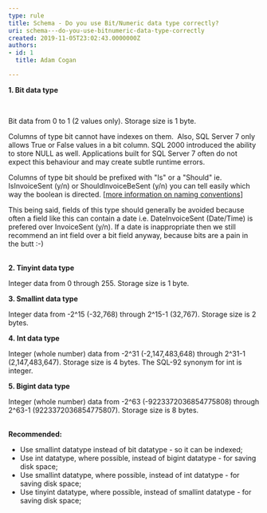 ```yaml
---
type: rule
title: Schema - Do you use Bit/Numeric data type correctly?
uri: schema---do-you-use-bitnumeric-data-type-correctly
created: 2019-11-05T23:02:43.0000000Z
authors:
- id: 1
  title: Adam Cogan

---
```




<span class='intro'> <b>​​​1. Bit data type</b><div><b><br></b><p class="ssw15-rteElement-P">Bit data from 0 to 1 (2 values only). Storage size is 1 byte.</p><p class="ssw15-rteElement-P">Columns of type&#160;bit&#160;cannot have indexes on them.&#160; Also, SQL Server 7 only allows True or False values in a&#160;bit&#160;column. SQL 2000 introduced the ability to store NULL as well. Applications built for SQL Server 7 often do not expect this behaviour and may create subtle runtime errors.</p><div><div><p class="ssw15-rteElement-P">​​Columns of type&#160;bit&#160;should be prefixed with &quot;Is&quot; or a &quot;Should&quot; ie. IsInvoiceSent (y/n) or ShouldInvoiceBeSent (y/n) you can tell easily which way the boolean is directed.&#160;[<a href="/_layouts/15/FIXUPREDIRECT.ASPX?WebId=3dfc0e07-e23a-4cbb-aac2-e778b71166a2&amp;TermSetId=07da3ddf-0924-4cd2-a6d4-a4809ae20160&amp;TermId=4be22043-306c-4c6f-b9b6-ec2ff37be97e">more information on naming conve​ntions​</a>]<br></p>This being said, fields of this type should generally be avoided because often a field like this can contain a date i.e. DateInvoiceSent (Date/Time) is prefered over InvoiceSent (y/n). If a date is inappropriate then we still recommend an int field over a bit field anyway, because bits are a pain in the butt &#58;-)<br></div></div><div><br></div></div> </span>

<p class="ssw15-rteElement-P"><b>2. ​Tinyint data type</b></p><p class="ssw15-rteElement-P">Integer data from 0 through 255. Storage size is 1 byte.<br></p><p class="ssw15-rteElement-P"><b>3. Smallint data type</b></p><p>Integer data from -2^15 (-32,768) through 2^15-1 (32,767). Storage size is 2 bytes.</p><p class="ssw15-rteElement-P"><b>4.&#160;Int data type</b></p><p class="ssw15-rteElement-P">Integer (whole number) data from -2^31 (-2,147,483,648) through 2^31-1 (2,147,483,647). Storage size is 4 bytes. The SQL-92 synonym for int is integer.</p><p class="ssw15-rteElement-P"><b>5. Bigint data type</b></p><p class="ssw15-rteElement-P">Integer (whole number) data from -2^63 (-9223372036854775808) through 2^63-1 (9223372036854775807). Storage size is 8 bytes.​​<br><br></p><p class="ssw15-rteElement-P"><strong>Recommended&#58;</strong><br></p><ul><li>Use smallint datatype instead of bit datatype - so it can be indexed;</li><li>Use int datatype, where possible, instead of bigint datatype - for saving disk space;</li><li>Use smallint datatype, where possible, instead of int datatype - for saving disk space;</li><li>Use tinyint datatype, where possible, instead of smallint datatype - for saving disk space;</li></ul>


